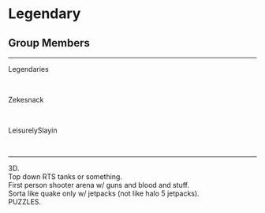 # Legendary
<html>
<body>
<h2>Group Members</h2><hr>
<p>Legendaries</p><br>
<p>Zekesnack</p><br>
<p>LeisurelySlayin</p><br>
<hr>
3D.<br>
Top down RTS tanks or something.<br>
First person shooter arena w/ guns and blood and stuff.<br>
Sorta like quake only w/ jetpacks (not like halo 5 jetpacks).<br>
PUZZLES.<br>
</body>
</html>
